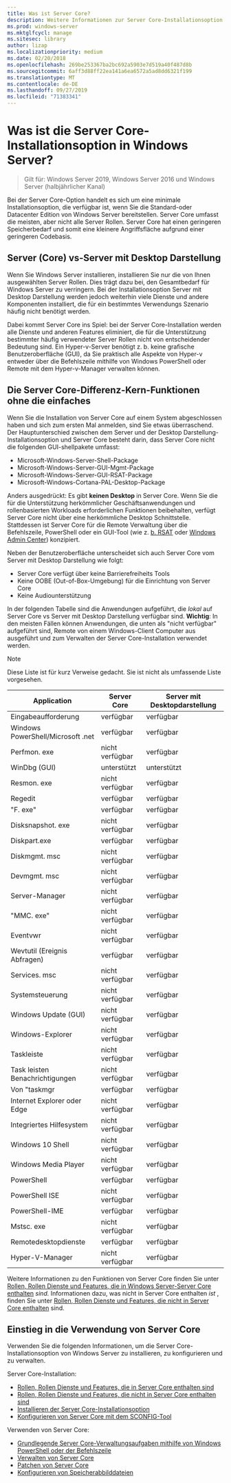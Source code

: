 ```yaml
---
title: Was ist Server Core?
description: Weitere Informationen zur Server Core-Installationsoption in Windows Server
ms.prod: windows-server
ms.mktglfcycl: manage
ms.sitesec: library
author: lizap
ms.localizationpriority: medium
ms.date: 02/20/2018
ms.openlocfilehash: 269be253367ba2bc692a5903e7d519a40f487d8b
ms.sourcegitcommit: 6aff3d88ff22ea141a6ea6572a5ad8dd6321f199
ms.translationtype: MT
ms.contentlocale: de-DE
ms.lasthandoff: 09/27/2019
ms.locfileid: "71383341"
---
```

# <a name="what-is-the-server-core-installation-option-in-windows-server"></a>Was ist die Server Core-Installationsoption in Windows Server?

> Gilt für: Windows Server 2019, Windows Server 2016 und Windows Server (halbjährlicher Kanal)

Bei der Server Core-Option handelt es sich um eine minimale Installationsoption, die verfügbar ist, wenn Sie die Standard-oder Datacenter Edition von Windows Server bereitstellen. Server Core umfasst die meisten, aber nicht alle Server Rollen. Server Core hat einen geringeren Speicherbedarf und somit eine kleinere Angriffsfläche aufgrund einer geringeren Codebasis. 

## <a name="server-core-vs-server-with-desktop-experience"></a>Server (Core) vs-Server mit Desktop Darstellung 
Wenn Sie Windows Server installieren, installieren Sie nur die von Ihnen ausgewählten Server Rollen. Dies trägt dazu bei, den Gesamtbedarf für Windows Server zu verringern. Bei der Installationsoption Server mit Desktop Darstellung werden jedoch weiterhin viele Dienste und andere Komponenten installiert, die für ein bestimmtes Verwendungs Szenario häufig nicht benötigt werden. 

Dabei kommt Server Core ins Spiel: bei der Server Core-Installation werden alle Dienste und anderen Features eliminiert, die für die Unterstützung bestimmter häufig verwendeter Server Rollen nicht von entscheidender Bedeutung sind. Ein Hyper-v-Server benötigt z. b. keine grafische Benutzeroberfläche (GUI), da Sie praktisch alle Aspekte von Hyper-v entweder über die Befehlszeile mithilfe von Windows PowerShell oder Remote mit dem Hyper-v-Manager verwalten können. 

## <a name="the-server-core-difference---core-capabilities-without-the-frills"></a>Die Server Core-Differenz-Kern-Funktionen ohne die einfaches
Wenn Sie die Installation von Server Core auf einem System abgeschlossen haben und sich zum ersten Mal anmelden, sind Sie etwas überraschend. Der Hauptunterschied zwischen dem Server und der Desktop Darstellung-Installationsoption und Server Core besteht darin, dass Server Core nicht die folgenden GUI-shellpakete umfasst:

- Microsoft-Windows-Server-Shell-Package
- Microsoft-Windows-Server-GUI-Mgmt-Package
- Microsoft-Windows-Server-GUI-RSAT-Package
- Microsoft-Windows-Cortana-PAL-Desktop-Package

Anders ausgedrückt: Es gibt **keinen Desktop** in Server Core. Wenn Sie die für die Unterstützung herkömmlicher Geschäftsanwendungen und rollenbasierten Workloads erforderlichen Funktionen beibehalten, verfügt Server Core nicht über eine herkömmliche Desktop Schnittstelle. Stattdessen ist Server Core für die Remote Verwaltung über die Befehlszeile, PowerShell oder ein GUI-Tool (wie z. [b. RSAT](../../remote/remote-server-administration-tools.md) oder [Windows Admin Center](../../manage/windows-admin-center/overview.md)) konzipiert.

Neben der Benutzeroberfläche unterscheidet sich auch Server Core vom Server mit Desktop Darstellung wie folgt:

- Server Core verfügt über keine Barrierefreiheits Tools
- Keine OOBE (Out-of-Box-Umgebung) für die Einrichtung von Server Core
- Keine Audiounterstützung

In der folgenden Tabelle sind die Anwendungen aufgeführt, die *lokal* auf Server Core vs Server mit Desktop Darstellung verfügbar sind. **Wichtig**: In den meisten Fällen können Anwendungen, die unten als "nicht verfügbar" aufgeführt sind, Remote von einem Windows-Client Computer aus ausgeführt und zum Verwalten der Server Core-Installation verwendet werden.

> [!NOTE]
> Diese Liste ist für kurz Verweise gedacht. Sie ist nicht als umfassende Liste vorgesehen.


| Application                     | Server Core     | Server mit Desktopdarstellung |
|------------------------------------|-----------------|--------------------------------|
| Eingabeaufforderung                     | verfügbar       | verfügbar                      |
| Windows PowerShell/Microsoft .net | verfügbar       | verfügbar                      |
| Perfmon. exe                        | nicht verfügbar  | verfügbar                      |
| WinDbg (GUI)                         | unterstützt       | unterstützt                      |
| Resmon. exe                         | nicht verfügbar   | verfügbar                      |
| Regedit                            | verfügbar       | verfügbar                      |
| "F. exe"                         | verfügbar       | verfügbar                      |
| Disksnapshot. exe                   | nicht verfügbar   | verfügbar                      |
| Diskpart.exe                       | verfügbar       | verfügbar                      |
| Diskmgmt. msc                       | nicht verfügbar   | verfügbar                      |
| Devmgmt. msc                        | nicht verfügbar   | verfügbar                      |
| Server-Manager                     | nicht verfügbar  | verfügbar                      |
| "MMC. exe"                            | nicht verfügbar   | verfügbar                      |
| Eventvwr                           | nicht verfügbar  | verfügbar                      |
| Wevtutil (Ereignis Abfragen)           | verfügbar       | verfügbar                      |
| Services. msc                       | nicht verfügbar   | verfügbar                      |
| Systemsteuerung                      | nicht verfügbar   | verfügbar                      |
| Windows Update (GUI)                 | nicht verfügbar | verfügbar                      |
| Windows-Explorer                   | nicht verfügbar   | verfügbar                      |
| Taskleiste                            | nicht verfügbar   | verfügbar                      |
| Task leisten Benachrichtigungen              | nicht verfügbar   | verfügbar                      |
| Von "taskmgr                            | verfügbar       | verfügbar                      |
| Internet Explorer oder Edge          | nicht verfügbar   | verfügbar                      |
| Integriertes Hilfesystem               | nicht verfügbar   | verfügbar                      |
| Windows 10 Shell                   | nicht verfügbar   | verfügbar                      |
| Windows Media Player               | nicht verfügbar   | verfügbar                      |
| PowerShell                         | verfügbar       | verfügbar                      |
| PowerShell ISE                     | nicht verfügbar   | verfügbar                      |
| PowerShell-IME                     | verfügbar       | verfügbar                      |
| Mstsc. exe                          | nicht verfügbar   | verfügbar                      |
| Remotedesktopdienste            | verfügbar       | verfügbar                      |
| Hyper-V-Manager                    | nicht verfügbar  | verfügbar                      |


Weitere Informationen zu den Funktionen von Server Core finden Sie unter [Rollen, Rollen Dienste und Features, die in Windows Server-Server Core enthalten](server-core-roles-and-services.md) *sind.* Informationen dazu, was nicht in Server Core enthalten *ist* , finden Sie unter [Rollen, Rollen Dienste und Features, die nicht in Server Core enthalten](server-core-removed-roles.md) sind.

## <a name="get-started-using-server-core"></a>Einstieg in die Verwendung von Server Core
Verwenden Sie die folgenden Informationen, um die Server Core-Installationsoption von Windows Server zu installieren, zu konfigurieren und zu verwalten.

Server Core-Installation: 
- [Rollen, Rollen Dienste und Features, die in Server Core enthalten sind](server-core-roles-and-services.md)
- [Rollen, Rollen Dienste und Features, die nicht in Server Core enthalten sind](server-core-removed-roles.md)
- [Installieren der Server Core-Installationsoption](../../get-started/getting-started-with-server-core.md)
- [Konfigurieren von Server Core mit dem SCONFIG-Tool](../../get-started/sconfig-on-ws2016.md)

Verwenden von Server Core:
- [Grundlegende Server Core-Verwaltungsaufgaben mithilfe von Windows PowerShell oder der Befehlszeile](server-core-administer.md)
- [Verwalten von Server Core](server-core-manage.md)
- [Patchen von Server Core](server-core-servicing.md)
- [Konfigurieren von Speicherabbilddateien](server-core-memory-dump.md)